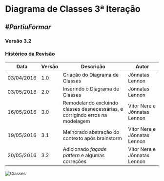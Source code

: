 # **Diagrama de Classes 3ª Iteração**

##  ***#PartiuFormar***

### **Versão 3.2**

### Histórico da Revisão
Data|Versão|Descrição|Autor
----|------|---------|------------------
03/04/2016| 1.0 |Criação do Diagrama de Classes|Jônnatas Lennon
03/05/2016| 2.0 |Inserindo o Diagrama de Classes|Jônnatas Lennon
16/05/2016|3.0|Remodelando excluindo classes desnecessárias, e corrigindo erros na modelagem|Vitor Nere e Jônnatas Lennon
19/05/2016|3.1|Melhorado abstração do contexto após brainstorm|Vitor Nere e Jônnatas Lennon
20/05/2016|3.2|Adicionado _façade pattern_ e algumas correções|Vitor Nere e Jônnatas Lennon

![Classes](http://i.imgur.com/oJnfUZs.png)